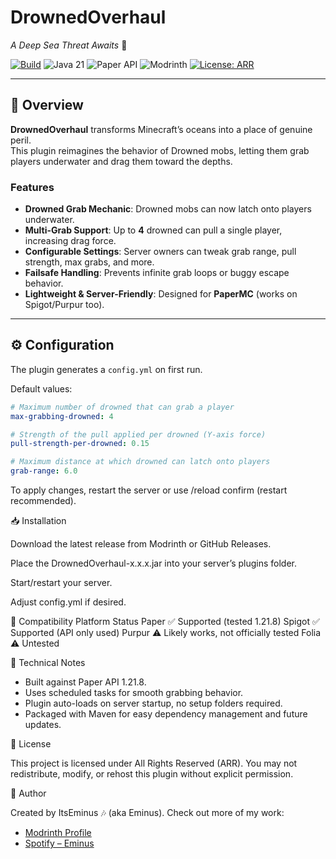 # DrownedOverhaul  
*A Deep Sea Threat Awaits* 🌊  

[![Build](https://github.com/KerricB/DrownedOverhaul/actions/workflows/build.yml/badge.svg)](../../actions)
![Java 21](https://img.shields.io/badge/Java-21-007396)
![Paper API](https://img.shields.io/badge/API-Paper%201.21.x-2ea44f)
![Modrinth](https://modrinth.com/user/ItsEminus)
[![License: ARR](https://img.shields.io/badge/license-All%20Rights%20Reserved-red.svg)](LICENSE)

---

## 📖 Overview
**DrownedOverhaul** transforms Minecraft’s oceans into a place of genuine peril.  
This plugin reimagines the behavior of Drowned mobs, letting them grab players underwater and drag them toward the depths.

### Features
- **Drowned Grab Mechanic**: Drowned mobs can now latch onto players underwater.  
- **Multi-Grab Support**: Up to **4** drowned can pull a single player, increasing drag force.  
- **Configurable Settings**: Server owners can tweak grab range, pull strength, max grabs, and more.  
- **Failsafe Handling**: Prevents infinite grab loops or buggy escape behavior.  
- **Lightweight & Server-Friendly**: Designed for **PaperMC** (works on Spigot/Purpur too).

---

## ⚙️ Configuration
The plugin generates a `config.yml` on first run.  

Default values:
```yaml
# Maximum number of drowned that can grab a player
max-grabbing-drowned: 4

# Strength of the pull applied per drowned (Y-axis force)
pull-strength-per-drowned: 0.15

# Maximum distance at which drowned can latch onto players
grab-range: 6.0

```
To apply changes, restart the server or use /reload confirm (restart recommended).

📥 Installation

Download the latest release from Modrinth
 or GitHub Releases.

Place the DrownedOverhaul-x.x.x.jar into your server’s plugins folder.

Start/restart your server.

Adjust config.yml if desired.

🧩 Compatibility
Platform	Status
Paper	✅ Supported (tested 1.21.8)
Spigot	✅ Supported (API only used)
Purpur	⚠️ Likely works, not officially tested
Folia	⚠️ Untested

📌 Technical Notes
- Built against Paper API 1.21.8.
- Uses scheduled tasks for smooth grabbing behavior.
- Plugin auto-loads on server startup, no setup folders required.
- Packaged with Maven for easy dependency management and future updates.

📜 License

This project is licensed under All Rights Reserved (ARR).
You may not redistribute, modify, or rehost this plugin without explicit permission.

🧑 Author

Created by ItsEminus 🎶 (aka Eminus).
Check out more of my work:
- [Modrinth Profile](https://modrinth.com/user/ItsEminus)
- [Spotify – Eminus](https://open.spotify.com/artist/4QJFc32Jjf6H7gJwdbSrPq?si=LQajZ6otQimBnS0k6JGOlA)
